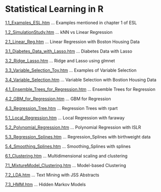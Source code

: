 # Statistical Learning in R

[1.1_Examples_ESL.htm](1.1_Examples_ESL.htm) ... Examples mentioned in chapter 1 of ESL

[1.2_SimulationStudy.htm](1.2_SimulationStudy.htm) ... kNN vs Linear Regression

[2.1_Linear_Reg.htm](2.1_Linear_Reg.htm) ... Linear Regression with Boston Housing Data

[3.1_Diabetes_Data_with_Lasso.htm](3.1_Diabetes_Data_with_Lasso.htm) ... Diabetes Data with Lasso

[3.2_Ridge_Lasso.htm](3.2_Ridge_Lasso.htm) ... Ridge and Lasso using glmnet

[3.3_Variable_Selection_Toy.htm](3.3_Variable_Selection_Toy.htm) ... Examples of Variable Selection

[3.4_Variable_Selection.htm](3.4_Variable_Selection.htm) ... Variable Selection with Bostion Housing Data

[4.1_Ensemble_Trees_for_Regression.htm](4.1_Ensemble_Trees_for_Regression.htm) ... Ensemble Trees for Regression

[4.2_GBM_for_Regression.htm](4.2_GBM_for_Regression.htm) ... GBM for Regression

[4.3_Regression_Tree.htm](4.3_Regression_Tree.htm) ... Regression Trees with rpart

[5.1_Local_Regression.htm](5.1_Local_Regression.htm) ... Local Regression with faraway

[5.2_Polynomial_Regression.htm](5.2_Polynomial_Regression.htm) ... Polynomial Regression with ISLR

[5.3_Regression_Splines.htm](5.3_Regression_Splines.htm) ... Regression_Splines with birthweight data

[5.4_Smoothing_Splines.htm](5.4_Smoothing_Splines.htm) ... Smoothing_Splines with splines

[6.1_Clustering.htm](6.1_Clustering.htm) ... Multidimensional scaling and clustering

[7.1_MixtureModel_Clustering.htm](7.1_MixtureModel_Clustering.htm) ... Model-based Clustering

[7.2_LDA.htm](7.2_LDA.htm) ... Text Mining with JSS Abstracts

[7.3_HMM.htm](7.3_HMM.htm) ... Hidden Markov Models
